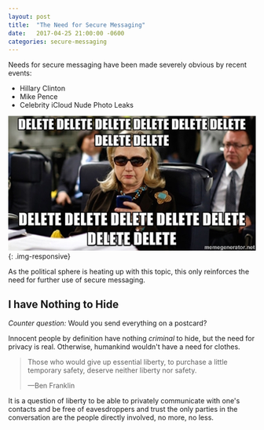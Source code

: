 ```yaml
---
layout: post
title:  "The Need for Secure Messaging"
date:   2017-04-25 21:00:00 -0600
categories: secure-messaging
---
```

Needs for secure messaging have been made severely obvious by recent events:

* Hillary Clinton
* Mike Pence
* Celebrity iCloud Nude Photo Leaks

![Hillary Clinton][hillary]{: .img-responsive}

As the political sphere is heating up with this topic, this only reinforces
the need for further use of secure messaging.

## I have Nothing to Hide

_Counter question:_ Would you send everything on a postcard?

Innocent people by definition have nothing _criminal_ to hide, but the need for
privacy is real. Otherwise, humankind wouldn't have a need for clothes.

>Those who would give up essential liberty, to purchase a little temporary
>safety, deserve neither liberty nor safety.
>
>—Ben Franklin

It is a question of liberty to be able to privately communicate with one's
contacts and be free of eavesdroppers and trust the only parties in the
conversation are the people directly involved, no more, no less.

[hillary]: /assets/images/hillary.jpg
